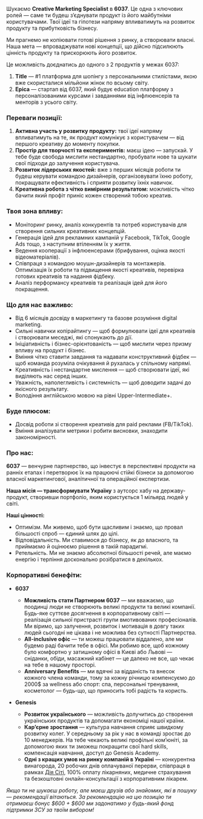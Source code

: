 Шукаємо **Creative Marketing Specialist** в **6037**. Це одна з ключових ролей
— саме ти будеш з’єднувати продукт із його майбутніми користувачами. Твої ідеї
та гіпотези напряму впливатимуть на розвиток продукту та прибутковість
бізнесу.

Ми прагнемо не копіювати готові рішення з ринку, а створювати власні. Наша
мета — впроваджувати нові концепції, що дійсно підсилюють цінність продукту та
прискорюють його розвиток.

Це можливість доєднатись до одного з 2 продуктів у межах 6037:

  1. **Title** — #1 платформа для шопінгу з персональними стилістами, якою вже скористалися мільйони жінок по всьому світу.
  2. **Epica** — стартап від 6037, який будує education платформу з персоналізованими курсами і завданнями від інфлюенсерів та менторів з усього світу.

### **Переваги позиції:**

  1. **Активна участь у розвитку продукту:** твої ідеї напряму впливатимуть на те, як продукт комунікує з користувачем — від першого креативу до моменту покупки.
  2. **Простір для творчості та експериментів:** маєш ідею — запускай. У тебе буде свобода мислити нестандартно, пробувати нове та шукати свої підходи до залучення користувача.
  3. **Розвиток лідерських якостей:** вже з перших місяців роботи ти будеш керувати командою дизайнерів, організовувати їхню роботу, покращувати ефективність і сприяти розвитку їхніх навичок.
  4. **Креативна робота з чітко вимірним результатом:** можливість чітко бачити який профіт приніс кожен створений тобою креатив.

### **Твоя зона впливу:**

  * Моніторинг ринку, аналіз конкурентів та потреб користувачів для створення сильних креативних концепцій.
  * Генерація ідей для рекламних кампаній у Facebook, TikTok, Google Ads тощо, з наступним втіленням їх у життя.
  * Ведення кооперації з інфлюенсерами (брифування, оцінка якості відеоматеріалів).
  * Співпраця з командою моушн-дизайнерів та монтажерів. Оптимізація їх роботи та підвищення якості креативів, перевірка готових креативів та надання фідбеку.
  * Аналіз перформансу креативів та реалізація ідей для його покращення.

### **Що для нас важливо:**

  * Від 6 місяців досвіду в маркетингу та базове розуміння digital marketing.
  * Сильні навички копірайтингу — щоб формулювати ідеї для креативів і створювати меседжі, які спонукають до дії.
  * Ініціативність і бізнес-орієнтованість — щоб мислити через призму впливу на продукт і бізнес.
  * Вміння чітко ставити завдання та надавати конструктивний фідбек — щоб команда розуміла очікування й рухалась у спільному напрямі.
  * Креативність і нестандартне мислення — щоб створювати ідеї, які виділяють нас серед інших.
  * Уважність, наполегливість і системність — щоб доводити задачі до якісного результату.
  * Володіння англійською мовою на рівні Upper-Intermediate+.

### **Буде плюсом:**

  * Досвід роботи зі створення креативів для paid реклами (FB/TikTok).
  * Вміння аналізувати метрики і робити висновки, знаходити закономірності.

### **Про нас:**

**6037** — венчурне партнерство, що інвестує в перспективні продукти на ранніх
етапах і перетворює їх на працюючі стійкі бізнеси за допомогою власної
маркетингової, аналітичної та операційної експертизи.

**Наша місія — трансформувати Україну** з аутсорс хабу на державу-продукт,
створивши портфоліо, яким користується 1 мільярд людей у світі.

**Наші цінності:**

  * Оптимізм. Ми живемо, щоб бути щасливим і знаємо, що провал більшості спроб — єдиний шлях до цілі.
  * Відповідальність. Ми ставимося до бізнесу, як до власного, та приймаємо й оцінюємо рішення в такій парадигмі.
  * Ретельність. Ми не знаємо абсолютної більшості речей, але маємо енергію і терпіння досконально розібратися в декількох.

### **Корпоративні бенефіти:**

  * **6037**  

    * **Можливість стати Партнером 6037** — ми вважаємо, що поодинці люди не створюють великі продукти та великі компанії. Будь-яке суттєве досягнення в корпоративному світі — реалізація сильної пристрасті групи вмотивованих професіоналів. Ми віримо, що залучення, розвиток і мотивація в довгу таких людей сьогодні не цікава і не можлива без сутності Партнерства.
    * **All-inclusive офіс** — ти можеш працювати віддалено, але ми будемо раді бачити тебе в офісі. Ми робимо все, щоб кожному було комфортно у затишному офісі в Києві або Львові — сніданки, обіди, масажний кабінет — це далеко не все, що чекає на тебе в нашому просторі.
    * **Anniversary Benefits** — ми вдячні за відданість та внесок кожного члена команди, тому за кожну річницю компенсуємо до 2000$ за wellness або спорт: спа, персональні тренування, косметолог — будь-що, що приносить тобі радість та користь.
  * **Genesis**  

    * **Розвиток українського** — можливість долучитись до створення українських продуктів та допомагати економіці нашої країни.
    * **Карʼєрне зростання** — культура навчання сприяє швидкому розвитку колег. У середньому за рік у нас в команді зростає до 10 менеджерів. На тебе чекають великі профільні комʼюніті, за допомогою яких ти зможеш покращити свої hard skills, компенсація навчання, доступ до Genesis Academy.
    * **Одні з кращих умов на ринку компаній в Україні** — конкурентна винагорода, 20 робочих днів оплачуваної перерви, співпраця в рамках [Дія Сіті](https://city.diia.gov.ua/), 100% оплату лікарняних, медичне страхування та безкоштовні онлайн-консультації з корпоративним лікарем.

_Якщо ти не шукаєш роботу, але маєш друзів або знайомих, які в пошуку —
рекомендації вітаються. За рекомендацію на цю позицію ти отримаєш бонус $600 +
$600 ми задонатимо у будь-який фонд підтримки ЗСУ за твоїм вибором!_